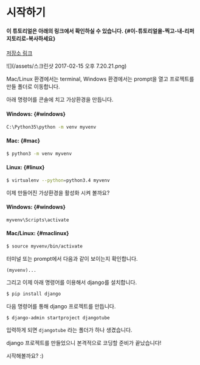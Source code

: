 # 시작하기

#### 이 튜토리얼은 아래의 링크에서 확인하실 수 있습니다. {#이-튜토리얼을-찍고-내-리퍼지토리로-복사하세요}

[저장소 링크](https://github.com/DjangoGirlsSeoul/djangotube)

![](/assets/스크린샷 2017-02-15 오후 7.20.21.png)

Mac/Linux 환경에서는 terminal, Windows 환경에서는 prompt을 열고 프로젝트를 만들 폴더로 이동합니다.

아래 명령어를 콘솔에 치고 가상환경을 만듭니다.

#### Windows: {#windows}

```bash
C:\Python35\python -m venv myvenv
```

#### Mac: {#mac}

```bash
$ python3 -m venv myvenv
```

#### Linux: {#linux}

```bash
$ virtualenv --python=python3.4 myvenv
```

이제 만들어진 가상환경을 활성화 시켜 볼까요?

#### Windows: {#windows}

```
myvenv\Scripts\activate
```

#### Mac/Linux: {#maclinux}

```bash
$ source myvenv/bin/activate
```

터미널 또는 prompt에서 다음과 같이 보이는지 확인합니다.

```
(myvenv)...
```

그리고 이제 아래 명령어를 이용해서 django를 설치합니다.

```bash
$ pip install django
```

다음 명령어를 통해 django 프로젝트를 만듭니다.

```
$ django-admin startproject djangotube
```

입력하게 되면 `djangotube` 라는 폴더가 하나 생겼습니다.

django 프로젝트를 만들었으니 본격적으로 코딩할 준비가 끝났습니다!

시작해볼까요? :\)

